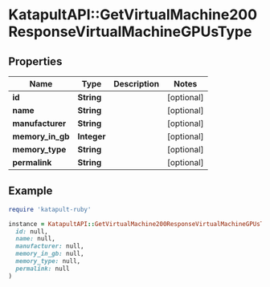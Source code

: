 # KatapultAPI::GetVirtualMachine200ResponseVirtualMachineGPUsType

## Properties

| Name | Type | Description | Notes |
| ---- | ---- | ----------- | ----- |
| **id** | **String** |  | [optional] |
| **name** | **String** |  | [optional] |
| **manufacturer** | **String** |  | [optional] |
| **memory_in_gb** | **Integer** |  | [optional] |
| **memory_type** | **String** |  | [optional] |
| **permalink** | **String** |  | [optional] |

## Example

```ruby
require 'katapult-ruby'

instance = KatapultAPI::GetVirtualMachine200ResponseVirtualMachineGPUsType.new(
  id: null,
  name: null,
  manufacturer: null,
  memory_in_gb: null,
  memory_type: null,
  permalink: null
)
```

